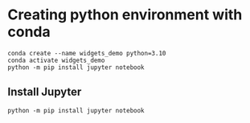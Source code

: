 # Creating python environment with conda

```
conda create --name widgets_demo python=3.10
conda activate widgets_demo
python -m pip install jupyter notebook
```

## Install Jupyter

```
python -m pip install jupyter notebook
```

